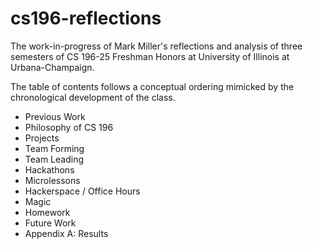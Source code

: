 # cs196-reflections
The work-in-progress of Mark Miller's reflections and analysis of three semesters of CS 196-25 Freshman Honors at University of Illinois at Urbana-Champaign. 

The table of contents follows a conceptual ordering mimicked by the chronological development of the class. 

* Previous Work
* Philosophy of CS 196
* Projects
* Team Forming
* Team Leading
* Hackathons
* Microlessons
* Hackerspace / Office Hours
* Magic
* Homework
* Future Work
* Appendix A: Results